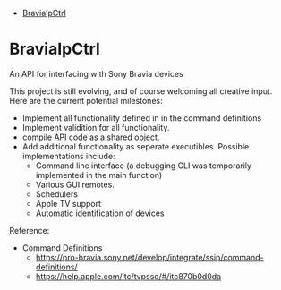 - [BraviaIpCtrl](#braviaipctrl)
# BraviaIpCtrl
An API for interfacing with Sony Bravia devices

This project is still evolving, and of course welcoming all creative input.  Here are the current potential milestones:

- Implement all functionality defined in in the command definitions
- Implement validition for all functionality.
- compile API code as a shared object.
- Add additional functionality as seperate executibles.  Possible implementations include:
  * Command line interface (a debugging CLI was temporarily implemented in the main function)
  * Various GUI remotes.
  * Schedulers
  * Apple TV support
  * Automatic identification of devices

Reference:
- Command Definitions
  * https://pro-bravia.sony.net/develop/integrate/ssip/command-definitions/
  * https://help.apple.com/itc/tvpsso/#/itc870b0d0da

